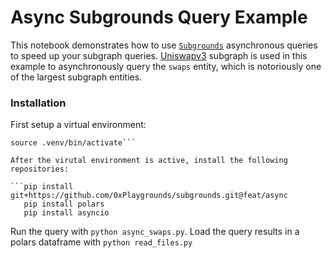 # Async Subgrounds Query Example
This notebook demonstrates how to use [`Subgrounds`](https://github.com/0xPlaygrounds/subgrounds) asynchronous queries to speed up your subgraph queries. 
[Uniswapv3](https://thegraph.com/hosted-service/subgraph/messari/uniswap-v3-ethereum) subgraph is used in this example to asynchronously query the `swaps` entity, which is notoriously one of the
largest subgraph entities. 


### Installation

First setup a virtual environment:

```python3 -m venv .venv
source .venv/bin/activate```

After the virutal environment is active, install the following repositories:

```pip install git+https://github.com/0xPlaygrounds/subgrounds.git@feat/async
   pip install polars
   pip install asyncio
```

Run the query with `python async_swaps.py`. Load the query results in a polars dataframe with `python read_files.py`